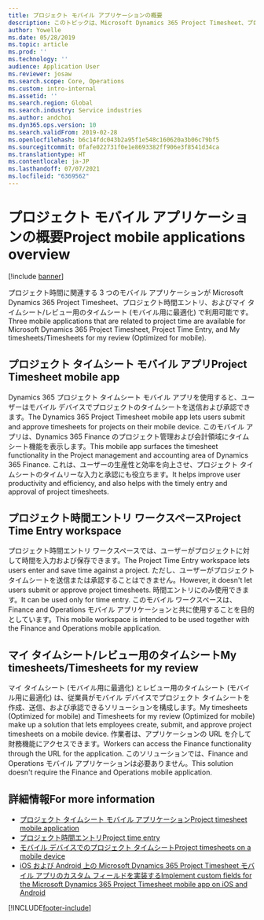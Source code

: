 ```yaml
---
title: プロジェクト モバイル アプリケーションの概要
description: このトピックは、Microsoft Dynamics 365 Project Timesheet、プロジェクト時間エントリ、およびモバイル デバイスで使用可能なマイ タイムシート/タイムシートのためのプロジェクト時間に関連するアプリケーションについて一般的な情報を提供します。
author: Yowelle
ms.date: 05/28/2019
ms.topic: article
ms.prod: ''
ms.technology: ''
audience: Application User
ms.reviewer: josaw
ms.search.scope: Core, Operations
ms.custom: intro-internal
ms.assetid: ''
ms.search.region: Global
ms.search.industry: Service industries
ms.author: andchoi
ms.dyn365.ops.version: 10
ms.search.validFrom: 2019-02-28
ms.openlocfilehash: b6c14fdc043b2a95f1e548c160620a3b06c79bf5
ms.sourcegitcommit: 0fafe022731f0e1e8693382ff906e3f8541d34ca
ms.translationtype: HT
ms.contentlocale: ja-JP
ms.lasthandoff: 07/07/2021
ms.locfileid: "6369562"
---
```

# <a name="project-mobile-applications-overview"></a><span data-ttu-id="bcf1d-103">プロジェクト モバイル アプリケーションの概要</span><span class="sxs-lookup"><span data-stu-id="bcf1d-103">Project mobile applications overview</span></span>

[!include [banner](../includes/banner.md)]

<span data-ttu-id="bcf1d-104">プロジェクト時間に関連する 3 つのモバイル アプリケーションが Microsoft Dynamics 365 Project Timesheet、プロジェクト時間エントリ、およびマイ タイムシート/レビュー用のタイムシート (モバイル用に最適化) で利用可能です。</span><span class="sxs-lookup"><span data-stu-id="bcf1d-104">Three mobile applications that are related to project time are available for Microsoft Dynamics 365 Project Timesheet, Project Time Entry, and My timesheets/Timesheets for my review (Optimized for mobile).</span></span>

## <a name="project-timesheet-mobile-app"></a><span data-ttu-id="bcf1d-105">プロジェクト タイムシート モバイル アプリ</span><span class="sxs-lookup"><span data-stu-id="bcf1d-105">Project Timesheet mobile app</span></span>

<span data-ttu-id="bcf1d-106">Dynamics 365 プロジェクト タイムシート モバイル アプリを使用すると、ユーザーはモバイル デバイスでプロジェクトのタイムシートを送信および承認できます。</span><span class="sxs-lookup"><span data-stu-id="bcf1d-106">The Dynamics 365 Project Timesheet mobile app lets users submit and approve timesheets for projects on their mobile device.</span></span> <span data-ttu-id="bcf1d-107">このモバイル アプリは、Dynamics 365 Finance のプロジェクト管理および会計領域にタイムシート機能を表示します。</span><span class="sxs-lookup"><span data-stu-id="bcf1d-107">This mobile app surfaces the timesheet functionality in the Project management and accounting area of Dynamics 365 Finance.</span></span> <span data-ttu-id="bcf1d-108">これは、ユーザーの生産性と効率を向上させ、プロジェクト タイムシートのタイムリーな入力と承認にも役立ちます。</span><span class="sxs-lookup"><span data-stu-id="bcf1d-108">It helps improve user productivity and efficiency, and also helps with the timely entry and approval of project timesheets.</span></span>

## <a name="project-time-entry-workspace"></a><span data-ttu-id="bcf1d-109">プロジェクト時間エントリ ワークスペース</span><span class="sxs-lookup"><span data-stu-id="bcf1d-109">Project Time Entry workspace</span></span>

<span data-ttu-id="bcf1d-110">プロジェクト時間エントリ ワークスペースでは、ユーザーがプロジェクトに対して時間を入力および保存できます。</span><span class="sxs-lookup"><span data-stu-id="bcf1d-110">The Project Time Entry workspace lets users enter and save time against a project.</span></span> <span data-ttu-id="bcf1d-111">ただし、ユーザーがプロジェクト タイムシートを送信または承認することはできません。</span><span class="sxs-lookup"><span data-stu-id="bcf1d-111">However, it doesn't let users submit or approve project timesheets.</span></span> <span data-ttu-id="bcf1d-112">時間エントリにのみ使用できます。</span><span class="sxs-lookup"><span data-stu-id="bcf1d-112">It can be used only for time entry.</span></span> <span data-ttu-id="bcf1d-113">このモバイル ワークスペースは、Finance and Operations モバイル アプリケーションと共に使用することを目的としています。</span><span class="sxs-lookup"><span data-stu-id="bcf1d-113">This mobile workspace is intended to be used together with the Finance and Operations mobile application.</span></span>

## <a name="my-timesheetstimesheets-for-my-review"></a><span data-ttu-id="bcf1d-114">マイ タイムシート/レビュー用のタイムシート</span><span class="sxs-lookup"><span data-stu-id="bcf1d-114">My timesheets/Timesheets for my review</span></span>

<span data-ttu-id="bcf1d-115">マイ タイムシート (モバイル用に最適化) とレビュー用のタイムシート (モバイル用に最適化) は、従業員がモバイル デバイスでプロジェクト タイムシートを作成、送信、および承認できるソリューションを構成します。</span><span class="sxs-lookup"><span data-stu-id="bcf1d-115">My timesheets (Optimized for mobile) and Timesheets for my review (Optimized for mobile) make up a solution that lets employees create, submit, and approve project timesheets on a mobile device.</span></span> <span data-ttu-id="bcf1d-116">作業者は、アプリケーションの URL を介して財務機能にアクセスできます。</span><span class="sxs-lookup"><span data-stu-id="bcf1d-116">Workers can access the Finance functionality through the URL for the application.</span></span> <span data-ttu-id="bcf1d-117">このソリューションでは、Finance and Operations モバイル アプリケーションは必要ありません。</span><span class="sxs-lookup"><span data-stu-id="bcf1d-117">This solution doesn't require the Finance and Operations mobile application.</span></span>

## <a name="for-more-information"></a><span data-ttu-id="bcf1d-118">詳細情報</span><span class="sxs-lookup"><span data-stu-id="bcf1d-118">For more information</span></span>

- [<span data-ttu-id="bcf1d-119">プロジェクト タイムシート モバイル アプリケーション</span><span class="sxs-lookup"><span data-stu-id="bcf1d-119">Project timesheet mobile application</span></span>](project-timesheet.md)
- [<span data-ttu-id="bcf1d-120">プロジェクト時間エントリ</span><span class="sxs-lookup"><span data-stu-id="bcf1d-120">Project time entry</span></span>]( project-time-entry-mobile-workspace.md)
- [<span data-ttu-id="bcf1d-121">モバイル デバイスでのプロジェクト タイムシート</span><span class="sxs-lookup"><span data-stu-id="bcf1d-121">Project timesheets on a mobile device</span></span>](Mobile-timesheets.md)
- [<span data-ttu-id="bcf1d-122">iOS および Android 上の Microsoft Dynamics 365 Project Timesheet モバイル アプリのカスタム フィールドを実装する</span><span class="sxs-lookup"><span data-stu-id="bcf1d-122">Implement custom fields for the Microsoft Dynamics 365 Project Timesheet mobile app on iOS and Android</span></span>](custom-fields-mobile.md)


[!INCLUDE[footer-include](../includes/footer-banner.md)]